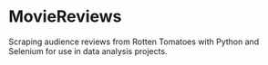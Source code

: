 # MovieReviews
Scraping audience reviews from Rotten Tomatoes with Python and Selenium for use in data analysis projects.
